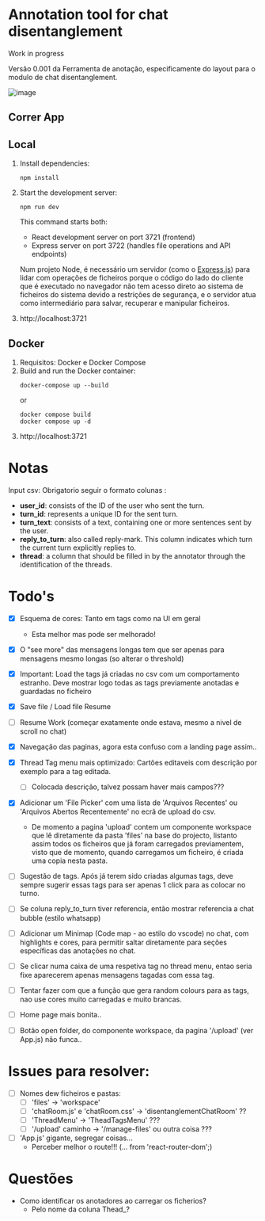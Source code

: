 # Annotation tool for chat disentanglement

Work in progress

Versão 0.001 da Ferramenta de anotação, especificamente do layout para o modulo de chat disentanglement.

![image](https://github.com/user-attachments/assets/16f4947e-035c-4039-90f8-b57516efae56)

## Correr App

## Local

1. Install dependencies:
   ```
   npm install
   ```
2. Start the development server:
   ```
   npm run dev
   ```
   This command starts both:
      - React development server on port 3721 (frontend)
      - Express server on port 3722 (handles file operations and API endpoints)

   Num projeto Node, é necessário um servidor (como o [Express.js](https://expressjs.com/en/starter/installing.html)) para lidar com operações de ficheiros porque o código do lado do cliente que é executado no navegador não tem acesso direto ao sistema de ficheiros do sistema devido a restrições de segurança, e o servidor atua como intermediário para salvar, recuperar e manipular ficheiros.

3. http://localhost:3721 

## Docker

1. Requisitos: Docker e Docker Compose
2. Build and run the Docker container:
   ```
   docker-compose up --build
   ```
   or
   ```
   docker compose build
   docker compose up -d
   ```
3. http://localhost:3721

# Notas

Input csv: Obrigatorio seguir o formato colunas :
- **user_id**: consists of the ID of the user who sent the turn.
- **turn_id**: represents a unique ID for the sent turn.
- **turn_text**: consists of a text, containing one or more sentences sent by the user.
- **reply_to_turn**: also called reply-mark. This column indicates which turn the current turn explicitly replies to.
- **thread**: a column that should be filled in by the annotator through the identification of the threads.

# Todo's

- [x] Esquema de cores: Tanto em tags como na UI em geral
   - Esta melhor mas pode ser melhorado!

- [x] O "see more" das mensagens longas tem que ser apenas para mensagens mesmo longas (so alterar o threshold)

- [x] Important: Load the tags já criadas no csv com um comportamento estranho. Deve mostrar logo todas as tags previamente anotadas e guardadas no ficheiro

- [x] Save file / Load file Resume

- [ ] Resume Work (começar exatamente onde estava, mesmo a nivel de scroll no chat)

- [x] Navegação das paginas, agora esta confuso com a landing page assim..

- [x] Thread Tag menu mais optimizado: Cartões editaveis com descrição por exemplo para a tag editada.
   - [ ] Colocada descrição, talvez possam haver mais campos???

- [x] Adicionar um 'File Picker' com uma lista de 'Arquivos Recentes' ou 'Arquivos Abertos Recentemente' no ecrã de upload do csv.
   - De momento a pagina 'upload' contem um componente workspace que lê diretamente da pasta 'files' na base do projecto, listanto assim todos os ficheiros que já foram carregados previamentem, visto que de momento, quando carregamos um ficheiro, é criada uma copia nesta pasta.

- [ ] Sugestão de tags. Após já terem sido criadas algumas tags, deve sempre sugerir essas tags para ser apenas 1 click para as colocar no turno.

- [ ] Se coluna reply_to_turn tiver referencia, então mostrar referencia a chat bubble (estilo whatsapp)

- [ ] Adicionar um Minimap (Code map - ao estilo do vscode) no chat, com highlights e cores, para permitir saltar diretamente para seções específicas das anotações no chat.

- [ ] Se clicar numa caixa de uma respetiva tag no thread menu, entao seria fixe aparecerem apenas mensagens tagadas com essa tag.

- [ ] Tentar fazer com que a função que gera random colours para as tags, nao use cores muito carregadas e muito brancas.

- [ ] Home page mais bonita..

- [ ] Botão open folder, do componente workspace, da pagina '/upload' (ver App.js) não funca..

# Issues para resolver: 

- [ ] Nomes dew ficheiros e pastas:
   - [ ] 'files' -> 'workspace'
   - [ ] 'chatRoom.js' e 'chatRoom.css' -> 'disentanglementChatRoom' ??
   - [ ] 'ThreadMenu' -> 'TheadTagsMenu' ??? 
   - [ ] '/upload' caminho -> '/manage-files' ou outra coisa ???
- [ ] 'App.js' gigante, segregar coisas...
   - Perceber melhor o route!!! (... from 'react-router-dom';)

# Questões 

- Como identificar os anotadores ao carregar os ficherios?
   - Pelo nome da coluna Thead_<nome>?